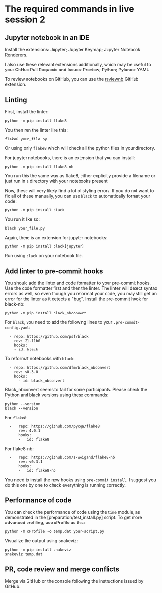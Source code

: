 # The required commands in live session 2
## Jupyter notebook in an IDE
Install the extensions: Jupyter; Jupyter Keymap; Jupyter Notebook Renderers.

I also use these relevant extensions additionally, which may be useful to you: GitHub Pull Requests and Issues; Preview; Python; Pylance; YAML

To review notebooks on GitHub, you can use the [reviewnb](https://www.reviewnb.com/) GitHub extension.
## Linting
First, install the linter:
```
python -m pip install flake8
```
You then run the linter like this:  
```
flake8 your_file.py
```
Or using only `flake8` which will check all the python files in your directory.

For jupyter notebooks, there is an extension that you can install:
```
python -m pip install flake8-nb
```
You run this the same way as flake8, either explicitly provide a filename or just run in a directory with your notebooks present.

Now, these will very likely find a lot of styling errors. If you do not want to fix all of these manually, you can use `black` to automatically format your code:
```
python -m pip install black
```
You run it like so:
```
black your_file.py
```
Again, there is an extension for jupyter notebooks:
```
python -m pip install black[jupyter]
```
Run using `black` on your notebook file.

## Add linter to pre-commit hooks
You should add the linter and code formatter to your pre-commit hooks. Use the code formatter first and then the linter. The linter will detect syntax errors as well, so even though you reformat your code, you may still get an error for the linter as it detects a "bug". 
Install the pre-commit hook for black-nb:
```
python -m pip install black_nbconvert
```
For `black`, you need to add the following lines to your `.pre-commit-config.yaml`:
```
  - repo: https://github.com/psf/black
    rev: 21.11b0
    hooks:
    - id: black
```
To reformat notebooks with `black`:
```
  - repo: https://github.com/dfm/black_nbconvert
    rev: v0.3.0
    hooks:
      - id: black_nbconvert
```
Black_nbconvert seems to fail for some participants. Please check the Python and black versions using these commands:
```
python --version
black --version
```
For `flake8`: 
```
  -   repo: https://github.com/pycqa/flake8
      rev: 4.0.1 
      hooks:
      -   id: flake8
```
For flake8-nb:
```
  -   repo: https://github.com/s-weigand/flake8-nb
      rev: v0.3.1 
      hooks:
      -   id: flake8-nb
```
You need to install the new hooks using `pre-commit install`. I suggest you do this one by one to check everything is running correctly.

## Performance of code
You can check the performance of code using the `time` module, as demonstrated in the [preparation/test_install.py] script. To get more advanced profiling, use cProfile as this:
```
python -m cProfile -o temp.dat your-script.py
```
Visualize the output using snakeviz:
```
python -m pip install snakeviz
snakeviz temp.dat
```
## PR, code review and merge conflicts
Merge via GitHub or the console following the instructions issued by GitHub.